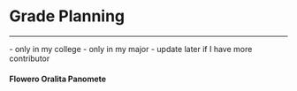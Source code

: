 # Grade Planning
<hr>
- only in my college 
- only in my major
- update later if I have more contributor

#### Flowero Oralita Panomete